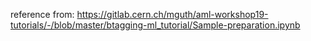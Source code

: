 reference from: https://gitlab.cern.ch/mguth/aml-workshop19-tutorials/-/blob/master/btagging-ml_tutorial/Sample-preparation.ipynb
